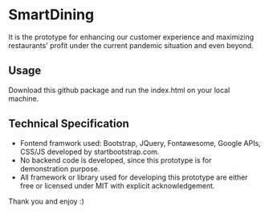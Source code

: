 # SmartDining

It is the prototype for enhancing our customer experience and maximizing restaurants' profit under the current pandemic situation and even beyond.

## Usage

Download this github package and run the index.html on your local machine.

## Technical Specification

* Fontend framwork used: Bootstrap, JQuery, Fontawesome, Google APIs, CSS/JS developed by startbootstrap.com.
* No backend code is developed, since this prototype is for demonstration purpose.
* All framework or library used for developing this prototype are either free or licensed under MIT with explicit acknowledgement.

Thank you and enjoy :)

